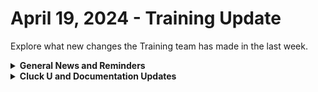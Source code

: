 # April 19, 2024 - Training Update

Explore what new changes the Training team has made in the last week.

<details>

<summary><strong>General News and Reminders</strong></summary>

* **Game Tip for the Week:** Since Eddie will OBVIOUSLY read this, his tip is that you should play Tears and Breath of the Wild with your kids and beat Dragon Quest VIII sooner than 5 years after telling your friend that you'll beat it. 😉
* **SHOUT OUT** to Robert, Kaelyn, Jonathon, Jared, Eric, Nick, and Scott for successfully taking our [foundations-certification.md](../../../cluck-university/rewst-foundations/foundations-certification.md "mention") Exam, and collecting your prestigious **Certified Rewster** badge in Discord.&#x20;
* Clea will be taking some time for the next couple of weeks, leaving Eddie to enter back into the fray for the 100 series

![](<../../../.gitbook/assets/Copy of Clea.png>)

* Join us in our [Cluck-U Discord channel](https://discord.com/channels/936789089703845988/1121465945295167588) if you have any questions, comments, or concerns!

</details>

<details>

<summary><strong>Cluck U and Documentation Updates</strong></summary>

**What's New at Cluck University?**

* We'd love to get your feedback on our Training and Documentation! [Please fill out this form to let us know how we can improve](https://app.sli.do/event/m8C3AjPUnuDgpkVDmPsQL3)!
* As a reminder, you can make training and documentation requests at [https://rewst.canny.io/](https://rewst.canny.io/)
* [office-hours.md](../../../cluck-university/office-hours.md "mention") page added with more information about signing up!
* Shout Out to Brandon Martinez (Giga) for contributing the [using-webhook-triggers.md](../../../documentation/triggers/use-cases-and-examples/using-webhook-triggers.md "mention") page!

**New & Updated Pages:**

* [april-12th-2024-hey-siri-make-a-ticket-alexa-close-my-ticket.md](../../roc-open-mics/2024-roc-open-mics/april-12th-2024-hey-siri-make-a-ticket-alexa-close-my-ticket.md "mention") Open Mic Page Added
* [okta-integration-setup.md](../../../documentation/integrations/iam/okta-integration-setup.md "mention") page added
* [actions-and-endpoints.md](../../../documentation/integrations/iam/actions-and-endpoints.md "mention") for OKTA added
* [working-with-options-generator-workflows-in-rewst.md](../../../cluck-university/electives/working-with-options-generator-workflows-in-rewst.md "mention") Elective page added
* [intro-to-forms.md](../../../documentation/forms/intro-to-forms.md "mention") page updated with a link to the elective
* [agent-smith-configuration-overview.md](../../../documentation/agent-smith/agent-smith-configuration-overview.md "mention") page updated
* [list-of-jinja-filters.md](../../../documentation/jinja/list-of-jinja-filters.md "mention") updated for `regex_search` filter
* [microsoft-cloud-integration-bundle](../../../documentation/integrations/cloud/microsoft-cloud-integration-bundle/ "mention") reorganized and enhanced for clarity&#x20;

</details>

